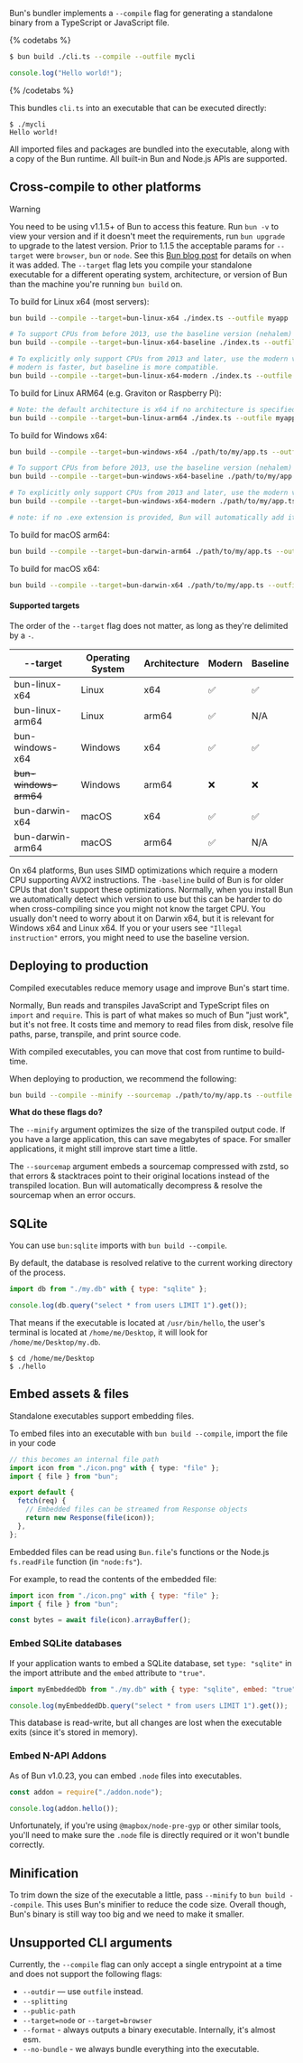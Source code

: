 Bun's bundler implements a `--compile` flag for generating a standalone binary from a TypeScript or JavaScript file.

{% codetabs %}

```bash
$ bun build ./cli.ts --compile --outfile mycli
```

```ts#cli.ts
console.log("Hello world!");
```

{% /codetabs %}

This bundles `cli.ts` into an executable that can be executed directly:

```
$ ./mycli
Hello world!
```

All imported files and packages are bundled into the executable, along with a copy of the Bun runtime. All built-in Bun and Node.js APIs are supported.

## Cross-compile to other platforms

> [!WARNING]
> You need to be using v1.1.5+ of Bun to access this feature. Run `bun -v` to view your version and if it doesn't meet the requirements, run `bun upgrade` to upgrade to the latest version. Prior to 1.1.5 the acceptable params for `--target` were `browser`, `bun` or `node`.
> See this [Bun blog post](https://bun.sh/blog/bun-v1.1.5) for details on when it was added.
The `--target` flag lets you compile your standalone executable for a different operating system, architecture, or version of Bun than the machine you're running `bun build` on.

To build for Linux x64 (most servers):

```sh
bun build --compile --target=bun-linux-x64 ./index.ts --outfile myapp

# To support CPUs from before 2013, use the baseline version (nehalem)
bun build --compile --target=bun-linux-x64-baseline ./index.ts --outfile myapp

# To explicitly only support CPUs from 2013 and later, use the modern version (haswell)
# modern is faster, but baseline is more compatible.
bun build --compile --target=bun-linux-x64-modern ./index.ts --outfile myapp
```

To build for Linux ARM64 (e.g. Graviton or Raspberry Pi):

```sh
# Note: the default architecture is x64 if no architecture is specified.
bun build --compile --target=bun-linux-arm64 ./index.ts --outfile myapp
```

To build for Windows x64:

```sh
bun build --compile --target=bun-windows-x64 ./path/to/my/app.ts --outfile myapp

# To support CPUs from before 2013, use the baseline version (nehalem)
bun build --compile --target=bun-windows-x64-baseline ./path/to/my/app.ts --outfile myapp

# To explicitly only support CPUs from 2013 and later, use the modern version (haswell)
bun build --compile --target=bun-windows-x64-modern ./path/to/my/app.ts --outfile myapp

# note: if no .exe extension is provided, Bun will automatically add it for Windows executables
```

To build for macOS arm64:

```sh
bun build --compile --target=bun-darwin-arm64 ./path/to/my/app.ts --outfile myapp
```

To build for macOS x64:

```sh
bun build --compile --target=bun-darwin-x64 ./path/to/my/app.ts --outfile myapp
```

#### Supported targets

The order of the `--target` flag does not matter, as long as they're delimited by a `-`.

| --target              | Operating System | Architecture | Modern | Baseline |
| --------------------- | ---------------- | ------------ | ------ | -------- |
| bun-linux-x64         | Linux            | x64          | ✅     | ✅       |
| bun-linux-arm64       | Linux            | arm64        | ✅     | N/A      |
| bun-windows-x64       | Windows          | x64          | ✅     | ✅       |
| ~~bun-windows-arm64~~ | Windows          | arm64        | ❌     | ❌       |
| bun-darwin-x64        | macOS            | x64          | ✅     | ✅       |
| bun-darwin-arm64      | macOS            | arm64        | ✅     | N/A      |

On x64 platforms, Bun uses SIMD optimizations which require a modern CPU supporting AVX2 instructions. The `-baseline` build of Bun is for older CPUs that don't support these optimizations. Normally, when you install Bun we automatically detect which version to use but this can be harder to do when cross-compiling since you might not know the target CPU. You usually don't need to worry about it on Darwin x64, but it is relevant for Windows x64 and Linux x64. If you or your users see `"Illegal instruction"` errors, you might need to use the baseline version.

## Deploying to production

Compiled executables reduce memory usage and improve Bun's start time.

Normally, Bun reads and transpiles JavaScript and TypeScript files on `import` and `require`. This is part of what makes so much of Bun "just work", but it's not free. It costs time and memory to read files from disk, resolve file paths, parse, transpile, and print source code.

With compiled executables, you can move that cost from runtime to build-time.

When deploying to production, we recommend the following:

```sh
bun build --compile --minify --sourcemap ./path/to/my/app.ts --outfile myapp
```

**What do these flags do?**

The `--minify` argument optimizes the size of the transpiled output code. If you have a large application, this can save megabytes of space. For smaller applications, it might still improve start time a little.

The `--sourcemap` argument embeds a sourcemap compressed with zstd, so that errors & stacktraces point to their original locations instead of the transpiled location. Bun will automatically decompress & resolve the sourcemap when an error occurs.

## SQLite

You can use `bun:sqlite` imports with `bun build --compile`.

By default, the database is resolved relative to the current working directory of the process.

```js
import db from "./my.db" with { type: "sqlite" };

console.log(db.query("select * from users LIMIT 1").get());
```

That means if the executable is located at `/usr/bin/hello`, the user's terminal is located at `/home/me/Desktop`, it will look for `/home/me/Desktop/my.db`.

```
$ cd /home/me/Desktop
$ ./hello
```

## Embed assets & files

Standalone executables support embedding files.

To embed files into an executable with `bun build --compile`, import the file in your code

```ts
// this becomes an internal file path
import icon from "./icon.png" with { type: "file" };
import { file } from "bun";

export default {
  fetch(req) {
    // Embedded files can be streamed from Response objects
    return new Response(file(icon));
  },
};
```

Embedded files can be read using `Bun.file`'s functions or the Node.js `fs.readFile` function (in `"node:fs"`).

For example, to read the contents of the embedded file:

```js
import icon from "./icon.png" with { type: "file" };
import { file } from "bun";

const bytes = await file(icon).arrayBuffer();
```

### Embed SQLite databases

If your application wants to embed a SQLite database, set `type: "sqlite"` in the import attribute and the `embed` attribute to `"true"`.

```js
import myEmbeddedDb from "./my.db" with { type: "sqlite", embed: "true" };

console.log(myEmbeddedDb.query("select * from users LIMIT 1").get());
```

This database is read-write, but all changes are lost when the executable exits (since it's stored in memory).

### Embed N-API Addons

As of Bun v1.0.23, you can embed `.node` files into executables.

```js
const addon = require("./addon.node");

console.log(addon.hello());
```

Unfortunately, if you're using `@mapbox/node-pre-gyp` or other similar tools, you'll need to make sure the `.node` file is directly required or it won't bundle correctly.

## Minification

To trim down the size of the executable a little, pass `--minify` to `bun build --compile`. This uses Bun's minifier to reduce the code size. Overall though, Bun's binary is still way too big and we need to make it smaller.

## Unsupported CLI arguments

Currently, the `--compile` flag can only accept a single entrypoint at a time and does not support the following flags:

- `--outdir` — use `outfile` instead.
- `--splitting`
- `--public-path`
- `--target=node` or `--target=browser`
- `--format` - always outputs a binary executable. Internally, it's almost esm.
- `--no-bundle` - we always bundle everything into the executable.
